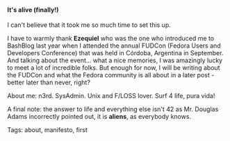 #### It's alive (finally!)

I can't believe that it took me so much time to set this up.

I have to warmly thank **Ezequiel** who was the one who introduced me to BashBlog last year when I attended the annual FUDCon (Fedora Users and Developers Conference) that was held in Córdoba, Argentina in September. And talking about the event... what a nice memories, I was amazingly lucky to meet a lot of incredible folks. But enough for now, I will be writing about the FUDCon and what the Fedora community is all about in a later post - better later than never, right?


About me: n3rd. SysAdmin. Unix and F/LOSS lover. Surf 4 life, pura vida!

A final note: the answer to life and everything else isn't 42 as Mr. Douglas Adams incorrectly pointed out, it is **aliens**, as everybody knows.


Tags: about, manifesto, first
